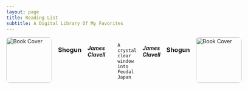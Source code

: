 ```yaml
---
layout: page
title: Reading List
subtitle: A Digital Library Of My Favorites
---
```


<!-- Image on left, text on right -->
<div style="display: flex; align-items: flex-start; margin-bottom: 2rem; gap: 1rem;">

  <img src="https://www.google.com/url?sa=i&url=https%3A%2F%2Fcollider.com%2Fshogun-series-release-date%2F&psig=AOvVaw2Qs3xJHozyVq1dJxOil52C&ust=1744761991561000&source=images&cd=vfe&opi=89978449&ved=0CBQQjRxqFwoTCOjwhonf2IwDFQAAAAAdAAAAABAE" alt="Book Cover" style="width: 120px; border-radius: 8px;">

### Shogun
#### _James Clavell_
    A crystal clear window into Feudal Japan


<!-- Image on right, text on left -->
<div style="display: flex; align-items: flex-start; flex-direction: row-reverse; margin-bottom: 2rem; gap: 1rem;">

  <img src="https://www.google.com/url?sa=i&url=https%3A%2F%2Fen.wikipedia.org%2Fwiki%2FThe_Firm_%2528novel%2529&psig=AOvVaw1zJ2UkZoc6h7CP7_7J1NrI&ust=1744762116515000&source=images&cd=vfe&opi=89978449&ved=0CBQQjRxqFwoTCICA-MLf2IwDFQAAAAAdAAAAABAE" alt="Book Cover" style="width: 120px; border-radius: 8px;">

### Shogun
#### _James Clavell_
    A crystal clear window into Feudal Japan

